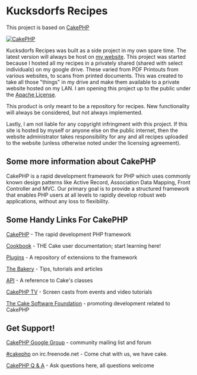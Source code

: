 Kucksdorfs Recipes
=======
This project is based on [CakePHP](http://www.cakephp.org)

[![CakePHP](http://cakephp.org/img/cake-logo.png)](http://www.cakephp.org)

Kucksdorfs Recipes was built as a side project in my own spare time. The latest version will always be host on [my website](http://www.kucksdorfs.com).
This project was started because I hosted all my recipes in a privately shared (shared with select individuals) on my google drive. These varied from PDF Printouts from various websites, to scans from printed documents.
This was created to take all those "things" in my drive and make them available to a private website hosted on my LAN. I am opening this project up to the public under the [Apache License](http://www.apache.org/licenses/LICENSE-2.0.txt).

This product is only meant to be a repository for recipes. New functionality will always be considered, but not always implemented.

Lastly, I am not liable for any copyright infringment with this project. If this site is hosted by myself or anyone else on the public internet, then the website administrator takes responsibility for any and all recipes uploaded to the website (unless otherwise noted under the licensing agreement).

Some more information about CakePHP
----------------

CakePHP is a rapid development framework for PHP which uses commonly known design patterns like Active Record, Association Data Mapping, Front Controller and MVC.
Our primary goal is to provide a structured framework that enables PHP users at all levels to rapidly develop robust web applications, without any loss to flexibility.

Some Handy Links For CakePHP
----------------

[CakePHP](http://www.cakephp.org) - The rapid development PHP framework

[Cookbook](http://book.cakephp.org) - THE Cake user documentation; start learning here!

[Plugins](http://plugins.cakephp.org/) - A repository of extensions to the framework

[The Bakery](http://bakery.cakephp.org) - Tips, tutorials and articles

[API](http://api.cakephp.org) - A reference to Cake's classes

[CakePHP TV](http://tv.cakephp.org) - Screen casts from events and video tutorials

[The Cake Software Foundation](http://cakefoundation.org/) - promoting development related to CakePHP

Get Support!
------------

[CakePHP Google Group](http://groups.google.com/group/cake-php) - community mailing list and forum

[#cakephp](http://webchat.freenode.net/?channels=#cakephp) on irc.freenode.net - Come chat with us, we have cake.

[CakePHP Q & A](http://ask.cakephp.org/) - Ask questions here, all questions welcome

